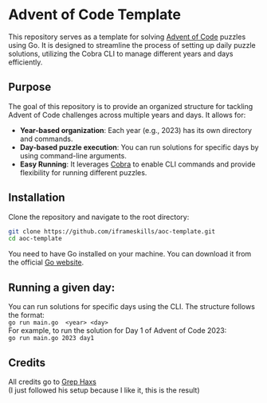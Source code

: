 # Advent of Code Template

This repository serves as a template for solving [Advent of Code](https://adventofcode.com) puzzles using Go. It is designed to streamline the process of setting up daily puzzle solutions, utilizing the Cobra CLI to manage different years and days efficiently.  

## Purpose

The goal of this repository is to provide an organized structure for tackling Advent of Code challenges across multiple years and days. It allows for:  

- **Year-based organization**: Each year (e.g., 2023) has its own directory and commands.  
- **Day-based puzzle execution**: You can run solutions for specific days by using command-line arguments.  
- **Easy Running**: It leverages [Cobra](https://github.com/spf13/cobra) to enable CLI commands and provide flexibility for running different puzzles.  

## Installation

Clone the repository and navigate to the root directory:

```bash
git clone https://github.com/iframeskills/aoc-template.git
cd aoc-template
```

You need to have Go installed on your machine. You can download it from the official [Go website](https://golang.org/dl/).  

## Running a given day:
You can run solutions for specific days using the CLI. The structure follows the format:  
```go run main.go  <year> <day>```  
For example, to run the solution for Day 1 of Advent of Code 2023:  
```go run main.go 2023 day1```  

## Credits
All credits go to [Grep Haxs](https://www.youtube.com/watch?v=Od4Zi1HGB7s&t=34s&ab_channel=GrepHaxs)  
(I just followed his setup because I like it, this is the result)
